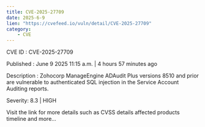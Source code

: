 ```yaml
---
title: CVE-2025-27709
date: 2025-6-9
lien: "https://cvefeed.io/vuln/detail/CVE-2025-27709"
category:
    - CVE
---
```


CVE ID : CVE-2025-27709

Published :  June 9
2025
11:15 a.m. | 4 hours
57 minutes ago

Description : Zohocorp ManageEngine ADAudit Plus versions 8510 and prior are vulnerable to authenticated SQL injection in the Service Account Auditing reports.

Severity: 8.3 | HIGH

Visit the link for more details
such as CVSS details
affected products
timeline
and more...

